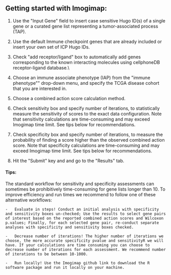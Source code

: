 ## Getting started with Imogimap:

1.  Use the "Input Gene" field to insert case sensitive Hugo ID(s) of a single gene or a curated gene list representing a tumor-associated process (TAP).

2.  Use the default Immune checkpoint genes that are already included or insert your own set of ICP Hugo IDs.

3.  Check "add receptor/ligand" box to automatically add genes corresponding to the known interacting molecules using cellphoneDB receptor-ligand database.\

4.  Choose an immune associate phenotype (IAP) from the "immune phenotype"" drop-down menu, and specify the TCGA disease cohort that you are interested in.

5.  Choose a combined action score calculation method.

6.  Check sensitivity box and specify number of iterations, to statistically measure the sensitivity of scores to the exact data configuration. Note that sensitivity calculations are time-consuming and may exceed Imogimap time limit. See tips below for recommendations.

7.  Check specificity box and specify number of iterations, to measure the probability of finding a score higher than the observed combined action score. Note that specificity calculations are time-consuming and may exceed Imogimap time limit. See tips below for recommendations.

8.  Hit the "Submit" key and and go to the "Results" tab.

#### Tips:

The standard workflow for sensitivity and specificity assessments can sometimes be prohibitively time-consuming for gene lists longer than 10. To improve efficiency and run times we recommend to follow one of these alternative workflows:

    -   Evaluate in steps! Conduct an initial analysis with specificity and sensitivity boxes un-checked; Use the results to select gene pairs of interest based on the reported combined action scores and Wilcoxon p.values; Finally, for each selected gene pair, re-conduct separate analyses with specificity and sensitivity boxes checked.

    -   Decrease number of iterations! The higher number of iterations we choose, the more accurate specificity pvalue and sensitivityR we will have. If your calculations are time consuming you can choose to decrease number of iterations for each assessment. We recommend number of iterations to be between 10-1000.

    -   Run locally! Use the Imogimap github link to download the R software package and run it locally on your machine.
